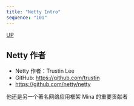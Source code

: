 ```yaml
---
title: "Netty Intro"
sequence: "101"
---
```


[UP](/netty.html)


## Netty 作者

- Netty 作者：Trustin Lee
- GitHub: https://github.com/trustin
- https://github.com/netty/netty

他还是另一个著名网络应用框架 Mina 的重要贡献者
